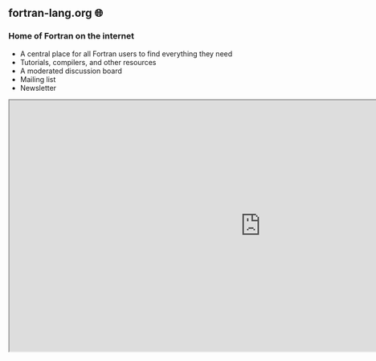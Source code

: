 <section>

## fortran-lang.org 🌐
</section>

<section>

### Home of Fortran on the internet

* A central place for all Fortran users to find everything they need
* Tutorials, compilers, and other resources
* A moderated discussion board
* Mailing list
* Newsletter
</section>

<section>
<iframe src='https://fortran-lang.org' style='height:500px; width:1000px'></iframe>
</section>
